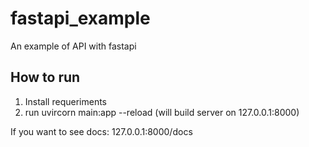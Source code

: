 # fastapi_example
An example of API with fastapi

## How to run
1. Install requeriments
2. run uvircorn main:app --reload (will build server on 127.0.0.1:8000)

If you want to see docs: 127.0.0.1:8000/docs